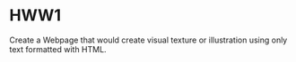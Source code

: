 # HWW1
Create a Webpage that would create visual texture or illustration using only text formatted with HTML. 
